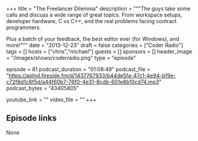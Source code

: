 +++
title = "The Freelancer Dilemma"
description = """The guys take some calls and discuss a wide range of great topics. From workspace setups, developer hardware, C vs C++, and the real problems facing contract programmers.

Plus a batch of your feedback, the best editor ever (for Windows), and more!"""
date = "2013-12-23"
draft = false
categories = ["Coder Radio"]
tags = []
hosts = ["chris","michael"]
guests = []
sponsors = []
header_image = "/images/shows/coderradio.png"
type = "episode"

episode = 81
podcast_duration = "01:08:49"
podcast_file = "https://aphid.fireside.fm/d/1437767933/b44de5fa-47c1-4e94-bf9e-c72f8d1c8f5d/a44f60b7-76f0-4e31-8cdb-601e8b10cd74.mp3"
podcast_bytes = "43405805"

youtube_link = ""
video_file = ""
+++

## Episode links

None

